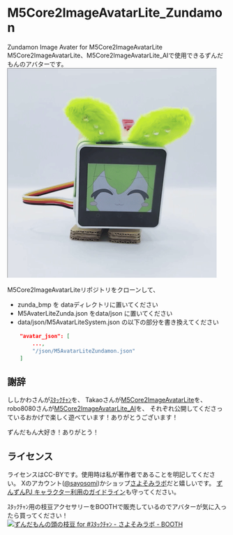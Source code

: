 # M5Core2ImageAvatarLite_Zundamon
Zundamon Image Avater for M5Core2ImageAvatarLite
M5Core2ImageAvatarLite、M5Core2ImageAvatarLite_AIで使用できるずんだもんのアバターです。
![Zundamon](zunda.gif)

M5Core2ImageAvatarLiteリポジトリをクローンして、
- zunda_bmp を dataディレクトリに置いてください
- M5AvaterLiteZunda.json をdata/json に置いてください
- data/json/M5AvatarLiteSystem.json の以下の部分を書き換えてください
```JSON
    "avatar_json": [
        ...,
        "/json/M5AvatarLiteZundamon.json"
    ]
```

## 謝辞
ししかわさんが[ｽﾀｯｸﾁｬﾝ](https://github.com/meganetaaan/stack-chan)を、
Takaoさんが[M5Core2ImageAvatarLite](https://github.com/mongonta0716/M5Core2ImageAvatarLite)を、
robo8080さんが[M5Core2ImageAvatarLite_AI](https://github.com/robo8080/M5Core2ImageAvatarLite_AI)を、
それぞれ公開してくださっているおかげで楽しく遊べています！ありがとうございます！

ずんだもん大好き！ありがとう！

## ライセンス
ライセンスはCC-BYです。使用時は私が著作者であることを明記してください。
Xのアカウント([@sayosomi](https://twitter.com/sayosomi))かショップ[さよそみラボ](https://sayosomi.booth.pm/)だと嬉しいです。
[ずんずんPJ キャラクター利用のガイドライン](https://zunko.jp/guideline.html)も守ってください。

ｽﾀｯｸﾁｬﾝ用の枝豆アクセサリーをBOOTHで販売しているのでアバターが気に入ったら買ってください！
[![ずんだもんの頭の枝豆 for #ｽﾀｯｸﾁｬﾝ - さよそみラボ - BOOTH](https://booth.pximg.net/f2396c43-8f5d-453a-9366-fb773b598637/i/5477533/7362f95b-a713-4e80-9eb9-23908d96d830.png)]([URL](https://sayosomi.booth.pm/items/5477533))